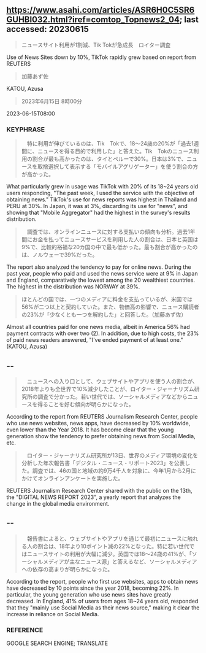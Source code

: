 ## https://www.asahi.com/articles/ASR6H0C5SR6GUHBI032.html?iref=comtop_Topnews2_04; last accessed: 20230615

> ニュースサイト利用が1割減、Tik Tokが急成長　ロイター調査

Use of News Sites down by 10%, TikTok rapidly grew based on report from REUTERS 

> 加藤あず佐

KATOU, Azusa

> 2023年6月15日 8時00分

2023-06-15T08:00

### KEYPHRASE

>　特に利用が伸びているのは、Tik　Tokで、18～24歳の20%が「過去1週間に、ニュースを得る目的で利用した」と答えた。Tik　Tokのニュース利用の割合が最も高かったのは、タイとペルーで30%。日本は3%で、ニュースを取捨選択して表示する「モバイルアグリゲーター」を使う割合の方が高かった。

What particularly grew in usage was TikTok with 20% of its 18~24 years old users responding, "The past week, I used the service with the objective of obtaining news." TikTok's use for news reports was highest in Thailand and PERU at 30%. In Japan, it was at 3%, discarding its use for "news", and showing that "Mobile Aggregator" had the highest in the survey's results distribution.

>　調査では、オンラインニュースに対する支払いの傾向も分析。過去1年間にお金を払ってニュースサービスを利用した人の割合は、日本と英国は9%で、比較的裕福な20カ国の中で最も低かった。最も割合が高かったのは、ノルウェーで39%だった。

The report also analyzed the tendency to pay for online news. During the past year, people who paid and used the news service were at 9% in Japan and England, comparatively the lowest among the 20 wealthiest countries. The highest in the distribution was NORWAY at 39%.

> ほとんどの国では、一つのメディアに料金を支払っているが、米国では56%が二つ以上と契約していた。また、物価高の影響で、ニュース購読者の23%が「少なくとも一つを解約した」と回答した。（加藤あず佐）

Almost all countries paid for one news media, albeit in America 56% had payment contracts with over two (2). In addition, due to high costs, the 23% of paid news readers answered, "I've ended payment of at least one." (KATOU, Azusa)

## --

>　ニュースへの入り口として、ウェブサイトやアプリを使う人の割合が、2018年よりも全世界で10%減少したことが、ロイター・ジャーナリズム研究所の調査で分かった。若い世代では、ソーシャルメディアなどからニュースを得ることを好む傾向が明らかになった。

According to the report from REUTERS Journalism Research Center, people who use news websites, news apps, have decreased by 10% worldwide, even lower than the Year 2018. It has become clear that the young generation show the tendency to prefer obtaining news from Social Media, etc.

>　ロイター・ジャーナリズム研究所が13日、世界のメディア環境の変化を分析した年次報告書「デジタル・ニュース・リポート2023」を公表した。調査では、46の国と地域の約9万4千人を対象に、今年1月から2月にかけてオンラインアンケートを実施した。

REUTERS Journalism Research Center shared with the public on the 13th, the "DIGITAL NEWS REPORT 2023", a yearly report that analyzes the change in the global media environment.

## --

>　報告書によると、ウェブサイトやアプリを通じて最初にニュースに触れる人の割合は、18年より10ポイント減の22%となった。特に若い世代ではニュースサイトの利用が大幅に減少。英国では18～24歳の41%が、「ソーシャルメディアが主なニュース源」と答えるなど、ソーシャルメディアへの依存の高まりが明らかになった。

According to the report, people who first use websites, apps to obtain news have decreased by 10 points since the year 2018, becoming 22%. In particular, the young generation who use news sites have greatly decreased. In England, 41% of users from ages 18~24 years old, responded that they "mainly use Social Media as their news source," making it clear the increase in reliance on Social Media.

### REFERENCE

GOOGLE SEARCH ENGINE; TRANSLATE
